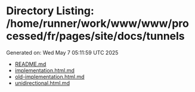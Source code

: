 # Directory Listing: /home/runner/work/www/www/processed/fr/pages/site/docs/tunnels
Generated on: Wed May  7 05:11:59 UTC 2025

- [README.md](README.md)
- [implementation.html.md](implementation.html.md)
- [old-implementation.html.md](old-implementation.html.md)
- [unidirectional.html.md](unidirectional.html.md)
